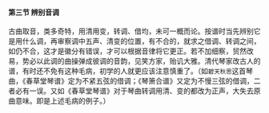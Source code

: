 #### 第三节 辨别音调

古曲取音，类多奇特，用清用变，转调、借均，未可一概而论。按谱时当先辨别它是用什么调，再审察调中五声、清变的位置，有不合的，就求之借调、转调之间，如仍不合，这才是徽分有错误，才可以根据音律将它更正。若不加细察，贸然改易，势必以此调的曲操弹成彼调的音韵，见笑方家，贻讥大雅。清代琴家改古人的谱，有时还不免有这种毛病，初学的人就更应该注意慎重了。（如`碧天秋思`这首琴曲，《春草堂琴谱》定为不紧五弦的借调；《琴箫合谱》又定为不慢三弦的借调，二者必有一误。又如《春草堂琴谱》对于琴曲转调用清、变的都改为正声，大失去原曲意味。即是上述毛病的例子。）